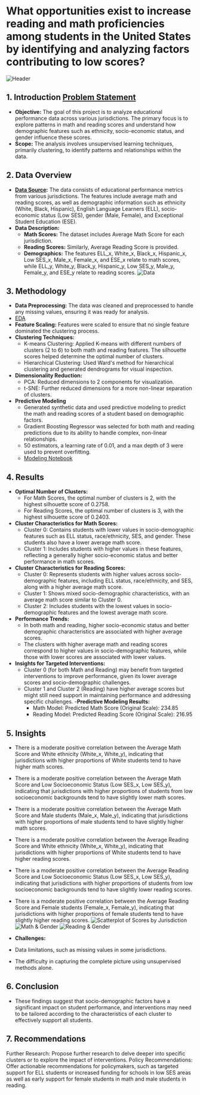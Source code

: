 # What opportunities exist to increase reading and math proficiencies among students in the United States by identifying and analyzing factors contributing to low scores? 
![Header](https://epe.brightspotcdn.com/dims4/default/482d59d/2147483647/strip/true/crop/1690x1147+15+0/resize/840x570!/quality/90/?url=https%3A%2F%2Fepe-brightspot.s3.us-east-1.amazonaws.com%2F8b%2F86%2Fe8fb87bc41f1a1bdb4126f382d56%2Fannenberg-brown-principal-impact-08222022-1354857551.jpg)
## 1. Introduction [Problem Statement](https://github.com/ToniRene/Capstone-Two/blob/main/1.%20Capstone_Two_Problem_Statement_Worksheet.pptx.pdf)
- **Objective:** The goal of this project is to analyze educational performance data across various jurisdictions. The primary focus is to explore patterns in math and reading scores and understand how demographic features such as ethnicity, socio-economic status, and gender influence these scores.
- **Scope:** The analysis involves unsupervised learning techniques, primarily clustering, to identify patterns and relationships within the data.
## 2. Data Overview
- **[Data Source](https://github.com/ToniRene/Capstone-Two/blob/main/joined_df_cleaned.csv):** The data consists of educational performance metrics from various jurisdictions. The features include average math and reading scores, as well as demographic information such as ethnicity (White, Black, Hispanic), English Language Learners (ELL), socio-economic status (Low SES), gender (Male, Female), and Exceptional Student Education (ESE).
- **Data Description:**
  - **Math Scores:** The dataset includes Average Math Score for each jurisdiction.
  - **Reading Scores:** Similarly, Average Reading Score is provided.
  - **Demographics:** The features ELL_x, White_x, Black_x, Hispanic_x, Low SES_x, Male_x, Female_x, and ESE_x relate to math scores, while ELL_y, White_y, Black_y, Hispanic_y, Low SES_y, Male_y, Female_y, and ESE_y relate to reading scores.
![Data](https://github.com/ToniRene/Capstone-Two/raw/main/Screenshot%202024-08-25%20at%201.31.55%20PM.png)
## 3. Methodology 
- **Data Preprocessing:** The data was cleaned and preprocessed to handle any missing values, ensuring it was ready for analysis.
- [EDA](https://github.com/ToniRene/Capstone-Two/blob/main/3.%20Capstone_Two_EDA.ipynb)
- **Feature Scaling:** Features were scaled to ensure that no single feature dominated the clustering process.
- **Clustering Techniques:**
  - K-means Clustering: Applied K-means with different numbers of clusters (2 to 6) to both math and reading features. The silhouette scores helped determine the optimal number of clusters.
  - Hierarchical Clustering: Used Ward's method for hierarchical clustering and generated dendrograms for visual inspection.
- **Dimensionality Reduction:**
  - PCA: Reduced dimensions to 2 components for visualization.
  - t-SNE: Further reduced dimensions for a more non-linear separation of clusters.
- **Predictive Modeling**
  - Generated synthetic data and used predictive modeling to predict the math and reading scores of a student based on demographic factors.
  - Gradient Boosting Regressor was selected for both math and reading predictions due to its ability to handle complex, non-linear relationships.
  - 50 estimators, a learning rate of 0.01, and a max depth of 3 were used to prevent overfitting.
  - [Modeling Notebook](https://github.com/ToniRene/Capstone-Two/blob/main/5.%20Modeling_Unsupervised.ipynb)
## 4. Results
- **Optimal Number of Clusters:**
  - For Math Scores, the optimal number of clusters is 2, with the highest silhouette score of 0.2758.
  - For Reading Scores, the optimal number of clusters is 3, with the highest silhouette score of 0.2403.
- **Cluster Characteristics for Math Scores:**
  - Cluster 0: Contains students with lower values in socio-demographic features such as ELL status, race/ethnicity, SES, and gender. These students also have a lower average math score.
  - Cluster 1: Includes students with higher values in these features, reflecting a generally higher socio-economic status and better performance in math scores.
- **Cluster Characteristics for Reading Scores:**
  - Cluster 0: Represents students with higher values across socio-demographic features, including ELL status, race/ethnicity, and SES, along with a higher average math score.
  - Cluster 1: Shows mixed socio-demographic characteristics, with an average math score similar to Cluster 0.
  - Cluster 2: Includes students with the lowest values in socio-demographic features and the lowest average math score.
- **Performance Trends:**
  - In both math and reading, higher socio-economic status and better demographic characteristics are associated with higher average scores.
  - The clusters with higher average math and reading scores correspond to higher values in socio-demographic features, while those with lower scores are associated with lower values.
- **Insights for Targeted Interventions:**
  - Cluster 0 (for both Math and Reading) may benefit from targeted interventions to improve performance, given its lower average scores and socio-demographic challenges.
  - Cluster 1 and Cluster 2 (Reading) have higher average scores but might still need support in maintaining performance and addressing specific challenges.
-**Predictive Modeling Results:**
    - Math Model: Predicted Math Score (Original Scale): 234.85
    - Reading Model: Predicted Reading Score (Original Scale): 216.95

## 5. Insights
  - There is a moderate positive correlation between the Average Math Score and White ethnicity (White_x, White_y), indicating that jurisdictions with higher proportions of White students tend to have higher math scores.
  - There is a moderate positive correlation between the Average Math Score and Low Socioeconomic Status (Low SES_x, Low SES_y), indicating that jurisdictions with higher proportions of students from low socioeconomic backgrounds tend to have slightly lower math scores.
  - There is a moderate positive correlation between the Average Math Score and Male students (Male_x, Male_y), indicating that jurisdictions with higher proportions of male students tend to have slightly higher math scores.
  - There is a moderate positive correlation between the Average Reading Score and White ethnicity (White_x, White_y), indicating that jurisdictions with higher proportions of White students tend to have higher reading scores.
  - There is a moderate positive correlation between the Average Reading Score and Low Socioeconomic Status (Low SES_x, Low SES_y), indicating that jurisdictions with higher proportions of students from low socioeconomic backgrounds tend to have slightly lower reading scores.
  - There is a moderate positive correlation between the Average Reading Score and Female students (Female_x, Female_y), indicating that jurisdictions with higher proportions of female students tend to have slightly higher reading scores.
![Scatterplot of Scores by Jurisdiction](https://github.com/ToniRene/Capstone-Two/raw/main/Screenshot%202024-08-25%20at%201.31.34%20PM.png)
![Math & Gender](https://github.com/ToniRene/Capstone-Two/raw/main/Screenshot%202024-08-25%20at%201.32.50%20PM.png)
![Reading & Gender](https://github.com/ToniRene/Capstone-Two/raw/main/Screenshot%202024-08-25%20at%201.32.56%20PM.png)

- **Challenges:**
- Data limitations, such as missing values in some jurisdictions.
- The difficulty in capturing the complete picture using unsupervised methods alone.
## 6. Conclusion
- These findings suggest that socio-demographic factors have a significant impact on student performance, and interventions may need to be tailored according to the characteristics of each cluster to effectively support all students.

## 7. Recommendations
Further Research: Propose further research to delve deeper into specific clusters or to explore the impact of interventions.
Policy Recommendations: Offer actionable recommendations for policymakers, such as targeted support for ELL students or increased funding for schools in low SES areas as well as early support for female students in math and male students in reading. 
